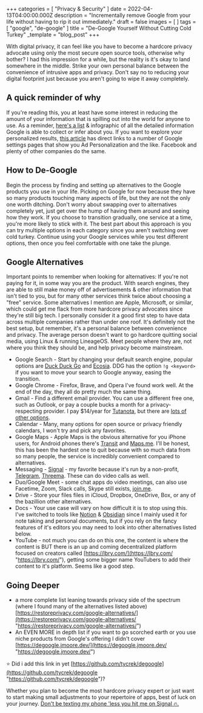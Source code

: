 +++
categories = [ "Privacy & Security" ]
date = 2022-04-13T04:00:00.000Z
description = "Incrementally remove Google from your life without having to rip it out immediately."
draft = false
images = [ ]
tags = [ "google", "de-google" ]
title = "De-Google Yourself Without Cutting Cold Turkey"
_template = "blog_post"
+++

With digital privacy, it can feel like you have to become a hardcore privacy advocate using only the most secure open source tools, otherwise why bother? I had this impression for a while, but the reality is it's okay to land somewhere in the middle. Strike your own personal balance between the convenience of intrusive apps and privacy. Don't say no to reducing your digital footprint just because you aren't going to wipe it away completely.

## A quick reminder of why

If you're reading this, you at least have some interest in reducing the amount of your information that is spilling out into the world for anyone to use. As a reminder, [here's a list](https://thebestvpn.com/what-does-google-know-about-you/) & infographic of all the detailed information Google is able to collect or infer about you. If you want to explore your personalized results, [this article](https://medium.com/productivity-in-the-cloud/6-links-that-will-show-you-what-google-knows-about-you-f39b8af9decc) has direct links to a number of Google settings pages that show you Ad Personalization and the like. Facebook and plenty of other companies do the same.

## How to De-Google

Begin the process by finding and setting up alternatives to the Google products you use in your life. Picking on Google for now because they have so many products touching many aspects of life, but they are not the only one worth ditching. Don't worry about swapping over to alternatives completely yet, just get over the hump of having them around and seeing how they work. If you choose to transition gradually, one service at a time, you're more likely to stick with it. The best part about this approach is you can try multiple options in each category since you aren't switching over cold turkey. Continue using your Google services while you test different options, then once you feel comfortable with one take the plunge.

## Google Alternatives

Important points to remember when looking for alternatives: If you're not paying for it, in some way you are the product. With search engines, they are able to still make money off of advertisements & other information that isn't tied to you, but for many other services think twice about choosing a "free" service. Some alternatives I mention are Apple, Microsoft, or similar, which could get me flack from more hardcore privacy advocates since they're still big tech. I personally consider it a good first step to have data across multiple companies rather than under one roof. It's definitely not the best setup, but remember, it's a personal balance between convenience and privacy. The average person doesn't want to go hardcore quitting social media, using Linux & running LineageOS. Meet people where they are, not where you think they should be, and help privacy become mainstream.

* Google Search - Start by changing your default search engine, popular options are [Duck Duck Go](https://duckduckgo.com/) and [Ecosia](https://www.ecosia.org/). DDG has the option `!g <keyword>` if you want to move your search to Google anyway, easing the transition.
* Google Chrome - Firefox, Brave, and Opera I've found work well. At the end of the day, they all do pretty much the same thing.
* Gmail - Find a different email provider. You can use a different free one, such as Outlook, or pay a couple bucks a month for a privacy-respecting provider. I pay $14/year for [Tutanota](https://tutanota.com/), but there are [lots of other options](https://restoreprivacy.com/email/secure/).
* Calendar - Many, many options for open source or privacy friendly calendars, I won't try and pick any favorites.
* Google Maps - Apple Maps is the obvious alternative for you iPhone users, for Android phones there's [Transit](https://play.google.com/store/apps/details?id=com.thetransitapp.droid&hl=en_US&gl=US) and [Maps.me](https://play.google.com/store/apps/details?id=com.mapswithme.maps.pro&hl=en_US&gl=US). I'll be honest, this has been the hardest one to quit because with so much data from so many people, the service is incredibly convenient compared to alternatives.
* Messaging - [Signal](https://signal.org/) - my favorite because it's run by a non-profit, [Telegram](https://telegram.org/), [Threema](https://threema.ch/en/). These can do video calls as well.
* Duo/Google Meet - some chat apps do video meetings, can also use Facetime, Zoom, Slack calls, Skype still exists, [join.me](http://join.me).
* Drive - Store your files files in iCloud, Dropbox, OneDrive, Box, or any of the bazillion other alternatives.
* Docs - Your use case will vary on how difficult it is to stop using this. I've switched to tools like [Notion](https://notion.so) & [Obsidian](https://obsidian.md) since I mainly used it for note taking and personal documents, but if you rely on the fancy features of it's editors you may need to look into other alternatives listed below.
* YouTube - not much you can do on this one, the content is where the content is BUT there is an up and coming decentralized platform focused on creators called [https://lbry.com/](https://lbry.com/ "https://lbry.com/"), getting some bigger name YouTubers to add their content to it's platform. Seems like a good step.

## Going Deeper

* a more complete list leaning towards privacy side of the spectrum (where I found many of the alternatives listed above) [https://restoreprivacy.com/google-alternatives/](https://restoreprivacy.com/google-alternatives/ "https://restoreprivacy.com/google-alternatives/")
* An EVEN MORE in depth list if you want to go scorched earth or you use niche products from Google's offering I didn't cover [https://degoogle.jmoore.dev/](https://degoogle.jmoore.dev/ "https://degoogle.jmoore.dev/")

⭐ Did i add this link in yet [https://github.com/tycrek/degoogle](https://github.com/tycrek/degoogle "https://github.com/tycrek/degoogle")?

Whether you plan to become the most hardcore privacy expert or just want to start making small adjustments to your repertoire of apps, best of luck on your journey. [Don't be texting my phone 'less you hit me on Signal 🔥.](https://www.youtube.com/watch?v=wYObKoGMXWg)
